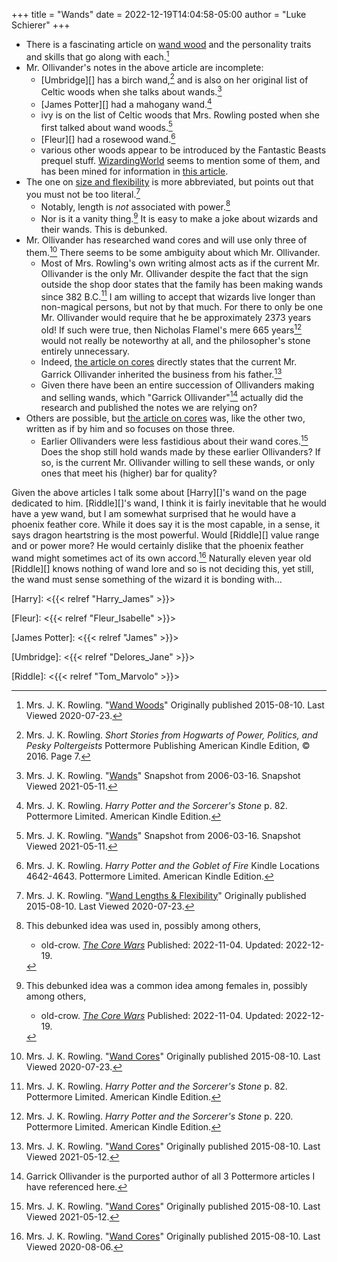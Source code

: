 +++
title = "Wands"
date = 2022-12-19T14:04:58-05:00
author = "Luke Schierer"
+++

* There is a fascinating article on [wand wood][20210126-1] and the
  personality traits and skills that go along with each.[^200723-1]
* Mr. Ollivander's notes in the above article are incomplete: 
  * [Umbridge][] has a birch wand,[^210511-4] and is also
    on her original list of Celtic woods when she talks about
    wands.[^210511-7]
  * [James Potter][] had a mahogany wand.[^210511-5]
  * ivy is on the list of Celtic woods that Mrs. Rowling posted when she first
    talked about wand woods.[^210511-6] 
  * [Fleur][] had a rosewood wand.[^210511-8] 
  * various other woods appear to be introduced by the Fantastic Beasts prequel
    stuff.  [WizardingWorld][ww] seems to mention some of them, and has been
    mined for information in [this article][20210511-9].
* The one on [size and flexibility][20210126-2] is more abbreviated, but points 
  out that you must not be too literal.[^200723-2]
  * Notably, length is *not* associated with power.[^221219-1]
  * Nor is it a vanity thing.[^221219-2]  It is easy to make a joke about
    wizards and their wands.  This is debunked.
* Mr. Ollivander has researched wand cores and will use only three of
  them.[^200723-3] There seems to be some ambiguity about which Mr. Ollivander.
  * Most of Mrs. Rowling's own writing almost acts as if the current Mr.
    Ollivander is the only Mr. Ollivander despite the fact that the sign
    outside the shop door states that the family has been making wands since 382
    B.C.[^210512-1]  I am willing to accept that wizards live longer than
    non-magical persons, but not by that much.  For there to only be one Mr.
    Ollivander would require that he be approximately 2373 years old! If such
    were true, then Nicholas Flamel's mere 665 years[^210512-2] would not
    really be noteworthy at all, and the philosopher's stone entirely
    unnecessary.  
  * Indeed, [the article on cores][20210126-3] directly states that the current
    Mr. Garrick Ollivander inherited the business from his father.[^210512-4]
  * Given there have been an entire succession of Ollivanders making and selling
    wands, which "Garrick Ollivander"[^210512-3] actually did the research and
    published the notes we are relying on? 
* Others are possible, but [the article on cores][20210126-3]
  was, like the other two, written as if by him and so focuses on those three.
  * Earlier Ollivanders were less fastidious about their wand cores.[^210512-5]
    Does the shop still hold wands made by these earlier Ollivanders?  If so, is
    the current Mr. Ollivander willing to sell these wands, or only ones that
    meet his (higher) bar for quality? 

[^221219-1]: This debunked idea was used in, possibly among others,
    * old-crow. _[The Core Wars](https://www.fanfiction.net/s/14156962)_
      Published: 2022-11-04. Updated: 2022-12-19. 

[^221219-2]: This debunked idea was a common idea among females in, possibly among others,
    * old-crow. _[The Core Wars](https://www.fanfiction.net/s/14156962)_
      Published: 2022-11-04. Updated: 2022-12-19. 

Given the above articles I talk some about [Harry][]'s wand on the page
dedicated to him.  [Riddle][]'s wand, I think it is fairly inevitable that he
would have a yew wand, but I am somewhat surprised that he would have a phoenix
feather core.  While it does say it is the most capable, in a sense, it says
dragon heartstring is the most powerful.  Would [Riddle][] value range and or
power more?  He would certainly dislike that the phoenix feather wand might
sometimes act of its own accord.[^200806-5]  Naturally eleven year old [Riddle][]
knows nothing of wand lore and so is not deciding this, yet still, the wand
must sense something of the wizard it is bonding with…

[Harry]: <{{< relref "Harry_James" >}}>

[Fleur]: <{{< relref "Fleur_Isabelle" >}}>

[James Potter]: <{{< relref "James" >}}>

[Umbridge]: <{{< relref "Delores_Jane" >}}>

[Riddle]: <{{< relref "Tom_Marvolo" >}}> 

[ww]: https://www.wizardingworld.com
    "WizardingWorld"

[20210126-1]: https://www.wizardingworld.com/writing-by-jk-rowling/wand-woods 
    "WizardingWorld article on Wand Woods"

[20210126-2]: https://www.wizardingworld.com/writing-by-jk-rowling/wand-lengths-and-flexibility
    "WizardingWorld article on Wand length"

[20210126-3]: https://www.wizardingworld.com/writing-by-jk-rowling/wand-cores
    "WizardingWorld article on Wand Cores"

[20210511-9]: https://harrypotter.fandom.com/wiki/Wand_wood
    "Harry Potter wiki article on Wand Wood"

[^210512-1]: Mrs. J. K. Rowling. _Harry Potter and the Sorcerer's Stone_
    p. 82. Pottermore Limited. American Kindle Edition. 

[^210512-2]: Mrs. J. K. Rowling. _Harry Potter and the Sorcerer's Stone_
    p. 220. Pottermore Limited. American Kindle Edition. 

[^210512-3]: Garrick Ollivander is the purported author of all 3 Pottermore
    articles I have referenced here. 

[^210511-8]: Mrs. J. K. Rowling. _Harry Potter and the Goblet of Fire_
    Kindle Locations 4642-4643. Pottermore Limited. American Kindle Edition. 

[^210511-7]: Mrs. J. K. Rowling. 
    "[Wands](https://web.archive.org/web/20060316221102/http://www.jkrowling.com/textonly/en/extrastuff_view.cfm?id=18)"
    Snapshot from 2006-03-16. Snapshot Viewed 2021-05-11.

[^210511-6]: Mrs. J. K. Rowling. 
    "[Wands](https://web.archive.org/web/20060316221102/http://www.jkrowling.com/textonly/en/extrastuff_view.cfm?id=18)"
    Snapshot from 2006-03-16. Snapshot Viewed 2021-05-11.

[^210511-5]: Mrs. J. K. Rowling. _Harry Potter and the Sorcerer's Stone_
    p. 82. Pottermore Limited. American Kindle Edition. 

[^210511-4]: Mrs. J. K. Rowling. _Short Stories from Hogwarts of Power,
    Politics, and Pesky Poltergeists_ Pottermore Publishing American Kindle
    Edition, © 2016. Page 7. 

[^200723-1]: Mrs. J. K. Rowling. 
    "[Wand Woods](https://www.wizardingworld.com/writing-by-jk-rowling/wand-woods)"
    Originally published 2015-08-10.  Last Viewed 2020-07-23.

[^200723-2]: Mrs. J. K. Rowling. 
    "[Wand Lengths & Flexibility](https://www.wizardingworld.com/writing-by-jk-rowling/wand-lengths-and-flexibility)"
    Originally published 2015-08-10.  Last Viewed 2020-07-23.

[^210512-5]: Mrs. J. K. Rowling. 
    "[Wand Cores](https://www.wizardingworld.com/writing-by-jk-rowling/wand-cores)"
    Originally published 2015-08-10.  Last Viewed 2021-05-12.

[^210512-4]: Mrs. J. K. Rowling. 
    "[Wand Cores](https://www.wizardingworld.com/writing-by-jk-rowling/wand-cores)"
    Originally published 2015-08-10.  Last Viewed 2021-05-12.

[^200723-3]: Mrs. J. K. Rowling. 
    "[Wand Cores](https://www.wizardingworld.com/writing-by-jk-rowling/wand-cores)"
    Originally published 2015-08-10.  Last Viewed 2020-07-23.

[^200806-5]: Mrs. J. K. Rowling. 
    "[Wand Cores](https://www.wizardingworld.com/writing-by-jk-rowling/wand-cores)"
    Originally published 2015-08-10.  Last Viewed 2020-08-06.


